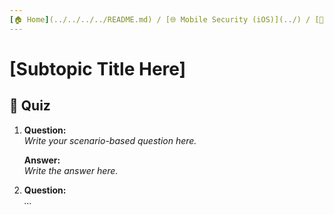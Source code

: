 ```yaml
---
[🏠 Home](../../../../README.md) / [🌐 Mobile Security (iOS)](../) / [🔎 iOS App Security](./quiz.md)
---
```


# [Subtopic Title Here]

## 🧪 Quiz

1. **Question:**  
   _Write your scenario-based question here._

   **Answer:**  
   _Write the answer here._

2. **Question:**  
   _..._ 
